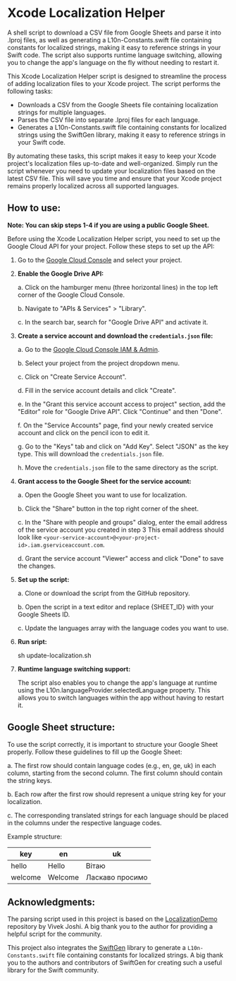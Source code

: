 # Xcode Localization Helper
A shell script to download a CSV file from Google Sheets and parse it into .lproj files, as well as generating a L10n-Constants.swift file containing constants for localized strings, making it easy to reference strings in your Swift code. The script also supports runtime language switching, allowing you to change the app's language on the fly without needing to restart it.

This Xcode Localization Helper script is designed to streamline the process of adding localization files to your Xcode project. The script performs the following tasks:
- Downloads a CSV from the Google Sheets file containing localization strings for multiple languages.
- Parses the CSV file into separate .lproj files for each language.
- Generates a L10n-Constants.swift file containing constants for localized strings using the SwiftGen library, making it easy to reference strings in your Swift code.

By automating these tasks, this script makes it easy to keep your Xcode project's localization files up-to-date and well-organized. Simply run the script whenever you need to update your localization files based on the latest CSV file. This will save you time and ensure that your Xcode project remains properly localized across all supported languages.

## **How to use:**

**Note: You can skip steps 1-4 if you are using a public Google Sheet.**

Before using the Xcode Localization Helper script, you need to set up the Google Cloud API for your project. Follow these steps to set up the API:

1. Go to the [Google Cloud Console](https://console.cloud.google.com/) and select your project.

2. **Enable the Google Drive API:**
   
   a. Click on the hamburger menu (three horizontal lines) in the top left corner of the Google Cloud Console.
   
   b. Navigate to "APIs & Services" > "Library".
   
   c. In the search bar, search for "Google Drive API" and activate it.

3. **Create a service account and download the `credentials.json` file:**
   
   a. Go to the [Google Cloud Console IAM & Admin](https://console.cloud.google.com/iam-admin/serviceaccounts).
   
   b. Select your project from the project dropdown menu.
   
   c. Click on "Create Service Account".
   
   d. Fill in the service account details and click "Create".
   
   e. In the "Grant this service account access to project" section, add the "Editor" role for "Google Drive API". Click "Continue" and then "Done".
   
   f. On the "Service Accounts" page, find your newly created service account and click on the pencil icon to edit it.
   
   g. Go to the "Keys" tab and click on "Add Key". Select "JSON" as the key type. This will download the `credentials.json` file.
   
   h. Move the `credentials.json` file to the same directory as the script.

4. **Grant access to the Google Sheet for the service account:**
   
   a. Open the Google Sheet you want to use for localization.
   
   b. Click the "Share" button in the top right corner of the sheet.
   
   c. In the "Share with people and groups" dialog, enter the email address of the service account you created in step 3 This email address should look like `<your-service-account>@<your-project-id>.iam.gserviceaccount.com`.
   
   d. Grant the service account "Viewer" access and click "Done" to save the changes.

5. **Set up the script:**

   a. Clone or download the script from the GitHub repository.
   
   b. Open the script in a text editor and replace {SHEET_ID} with your Google Sheets ID.
   
   c. Update the languages array with the language codes you want to use.

6. **Run sript:**

    sh update-localization.sh

6. **Runtime language switching support:**

   The script also enables you to change the app's language at runtime using the L10n.languageProvider.selectedLanguage property. This allows you to switch languages within the app without having to restart it.



## **Google Sheet structure:**

   To use the script correctly, it is important to structure your Google Sheet properly. Follow these guidelines to fill up the Google Sheet:

   a. The first row should contain language codes (e.g., en, ge, uk) in each column, starting from the second column. The first column should contain the string keys.
   
   b. Each row after the first row should represent a unique string key for your localization.
   
   c. The corresponding translated strings for each language should be placed in the columns under the respective language codes.

   Example structure:

   | key        | en           | uk           |
   |------------|--------------|--------------|
   | hello      | Hello        | Вітаю        |
   | welcome    | Welcome      | Ласкаво просимо |

## **Acknowledgments:**

   The parsing script used in this project is based on the [LocalizationDemo](https://github.com/vivek-jl/LocalizationDemo) repository by Vivek Joshi. A big thank you to the author for providing a helpful script for the community.

   This project also integrates the [SwiftGen](https://github.com/SwiftGen/SwiftGen) library to generate a `L10n-Constants.swift` file containing constants for localized strings. A big thank you to the authors and contributors of SwiftGen for creating such a useful library for the Swift community.
